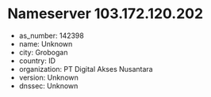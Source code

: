# Nameserver 103.172.120.202

* as_number: 142398
* name: Unknown
* city: Grobogan
* country: ID
* organization: PT Digital Akses Nusantara
* version: Unknown
* dnssec: Unknown

